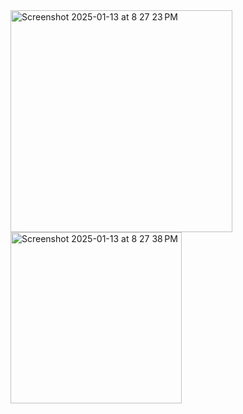 <img width="355" alt="Screenshot 2025-01-13 at 8 27 23 PM" src="https://github.com/user-attachments/assets/495b808f-14b2-4ab5-adc3-b91be74ce492" />
<img width="274" alt="Screenshot 2025-01-13 at 8 27 38 PM" src="https://github.com/user-attachments/assets/af7c5b8e-8b60-4262-9f6f-830aa1938c19" />
